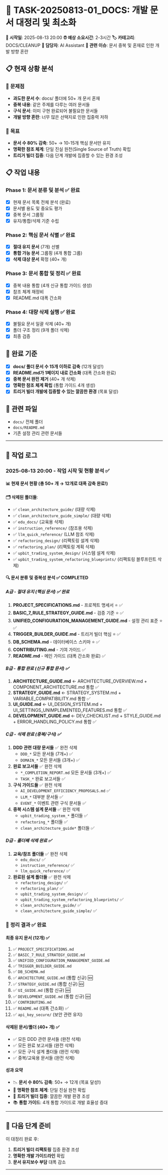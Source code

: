 # 🎯 TASK-20250813-01_DOCS: 개발 문서 대정리 및 최소화

**📅 시작일**: 2025-08-13 20:00
**⏰ 예상 소요시간**: 2-3시간
**🏷️ 카테고리**: DOCS/CLEANUP
**👤 담당자**: AI Assistant
**🔗 관련 이슈**: 문서 중복 및 혼재로 인한 개발 방향 혼란

## 📋 현재 상황 분석

### 🚨 **문제점**
- **과도한 문서 수**: docs/ 폴더에 50+ 개 문서 혼재
- **중복 내용**: 같은 주제를 다루는 여러 문서들
- **구식 문서**: 이미 구현 완료되어 불필요한 문서들
- **개발 방향 혼란**: 너무 많은 선택지로 인한 집중력 저하

### 🎯 **목표**
- **문서 수 80% 감축**: 50+ → 10-15개 핵심 문서만 유지
- **명확한 참조 체계**: 단일 진실 원천(Single Source of Truth) 확립
- **트리거 빌더 집중**: 다음 단계 개발에 집중할 수 있는 환경 조성

## 📋 작업 내용

### Phase 1: 문서 분류 및 분석 ✅ 완료
- [x] 현재 문서 목록 전체 분석 (완료)
- [x] 문서별 용도 및 중요도 평가
- [x] 중복 문서 그룹핑
- [x] 유지/통합/삭제 기준 수립

### Phase 2: 핵심 문서 식별 ✅ 완료
- [x] **절대 유지 문서** (7개) 선별
- [x] **통합 가능 문서** 그룹핑 (4개 통합 그룹)
- [x] **삭제 대상 문서** 확정 (40+ 개)

### Phase 3: 문서 통합 및 정리 ✅ 완료
- [x] 중복 내용 통합 (4개 신규 통합 가이드 생성)
- [x] 참조 체계 재정비
- [x] README.md 대폭 간소화

### Phase 4: 대량 삭제 실행 ✅ 완료
- [x] 불필요 문서 일괄 삭제 (40+ 개)
- [x] 폴더 구조 정리 (9개 폴더 삭제)
- [x] 최종 검증

## 🎯 완료 기준

- [x] **docs/ 폴더 문서 수 15개 이하로 감축** (12개 달성!)
- [x] **README.md가 1페이지 내로 간소화** (대폭 간소화 완료)
- [x] **중복 문서 완전 제거** (40+ 개 삭제)
- [x] **명확한 참조 체계 확립** (통합 가이드 4개 생성)
- [x] **트리거 빌더 개발에 집중할 수 있는 깔끔한 환경** (목표 달성)

## 📎 관련 파일
- `docs/` 전체 폴더
- `docs/README.md`
- 기존 설정 관리 관련 문서들

---

## 📝 작업 로그

### 2025-08-13 20:00 - 작업 시작 및 현황 분석 ✅

#### 📊 **현재 문서 현황** (총 50+ 개 → 12개로 대폭 감축 완료!)

**🗂️ 삭제된 폴더들**:
- ✅ `clean_architecture_guide/` (대량 삭제)
- ✅ `clean_architecture_guide_simple/` (대량 삭제)
- ✅ `edu_docs/` (교육용 삭제)
- ✅ `instruction_reference/` (참조용 삭제)
- ✅ `llm_quick_reference/` (LLM 참조 삭제)
- ✅ `refactoring_design/` (리팩토링 설계 삭제)
- ✅ `refactoring_plan/` (리팩토링 계획 삭제)
- ✅ `upbit_trading_system_design/` (시스템 설계 삭제)
- ✅ `upbit_trading_system_refactoring_blueprints/` (리팩토링 블루프린트 삭제)

#### 🔍 **문서 분류 및 중복성 분석 ✅ COMPLETED**

##### **A급 - 절대 유지 (핵심 문서) ✅ 완료**
1. **PROJECT_SPECIFICATIONS.md** - 프로젝트 명세서 ⭐ ✅
2. **BASIC_7_RULE_STRATEGY_GUIDE.md** - 검증 기준 ⭐ ✅
3. **UNIFIED_CONFIGURATION_MANAGEMENT_GUIDE.md** - 설정 관리 표준 ⭐ ✅
4. **TRIGGER_BUILDER_GUIDE.md** - 트리거 빌더 핵심 ⭐ ✅
5. **DB_SCHEMA.md** - 데이터베이스 스키마 ⭐ ✅
6. **CONTRIBUTING.md** - 기여 가이드 ✅
7. **README.md** - 메인 가이드 (대폭 간소화 완료) ✅

##### **B급 - 통합 완료 (신규 통합 문서) ✅**
1. **ARCHITECTURE_GUIDE.md** ← ARCHITECTURE_OVERVIEW.md + COMPONENT_ARCHITECTURE.md 통합 ✅
2. **STRATEGY_GUIDE.md** ← STRATEGY_SYSTEM.md + VARIABLE_COMPATIBILITY.md 통합 ✅
3. **UI_GUIDE.md** ← UI_DESIGN_SYSTEM.md + UI_SETTINGS_UNIMPLEMENTED_FEATURES.md 통합 ✅
4. **DEVELOPMENT_GUIDE.md** ← DEV_CHECKLIST.md + STYLE_GUIDE.md + ERROR_HANDLING_POLICY.md 통합 ✅

##### **C급 - 삭제 완료 (중복/구식) ✅**
1. **DDD 관련 대량 문서들** ✅ 완전 삭제
   - `DDD_*` 모든 문서들 (7개+) ✅
   - `DOMAIN_*` 모든 문서들 (3개+) ✅
2. **완료 보고서들** ✅ 완전 삭제
   - `*_COMPLETION_REPORT.md` 모든 문서들 (3개+) ✅
   - `TASK_*` 완료 보고서들 ✅
3. **구식 가이드들** ✅ 완전 삭제
   - `AI_DEVELOPMENT_EFFICIENCY_PROPOSALS.md` ✅
   - `LLM_*` 대부분 문서들 ✅
   - `EVENT_*` 이벤트 관련 구식 문서들 ✅
4. **중복 시스템 설계 문서들** ✅ 완전 삭제
   - `upbit_trading_system_*` 폴더들 ✅
   - `refactoring_*` 폴더들 ✅
   - `clean_architecture_guide*` 폴더들 ✅

##### **D급 - 폴더째 삭제 완료** ✅
1. **교육/참조 폴더들** ✅ 완전 삭제
   - `edu_docs/` ✅
   - `instruction_reference/` ✅
   - `llm_quick_reference/` ✅
2. **완료된 설계 폴더들** ✅ 완전 삭제
   - `refactoring_design/` ✅
   - `refactoring_plan/` ✅
   - `upbit_trading_system_design/` ✅
   - `upbit_trading_system_refactoring_blueprints/` ✅
   - `clean_architecture_guide/` ✅
   - `clean_architecture_guide_simple/` ✅

### 🎯 **정리 결과** ✅ 완료

#### **최종 유지 문서 (12개)** ✅
1. ✅ `PROJECT_SPECIFICATIONS.md`
2. ✅ `BASIC_7_RULE_STRATEGY_GUIDE.md`
3. ✅ `UNIFIED_CONFIGURATION_MANAGEMENT_GUIDE.md`
4. ✅ `TRIGGER_BUILDER_GUIDE.md`
5. ✅ `DB_SCHEMA.md`
6. ✅ `ARCHITECTURE_GUIDE.md` (통합 신규) 🆕
7. ✅ `STRATEGY_GUIDE.md` (통합 신규) 🆕
8. ✅ `UI_GUIDE.md` (통합 신규) 🆕
9. ✅ `DEVELOPMENT_GUIDE.md` (통합 신규) 🆕
10. ✅ `CONTRIBUTING.md`
11. ✅ `README.md` (대폭 간소화) ✅
12. ✅ `api_key_secure/` (보안 관련 유지)

#### **삭제된 문서/폴더 (40+ 개)** ✅
- ✅ 모든 DDD 관련 문서들 (완전 삭제)
- ✅ 모든 완료 보고서들 (완전 삭제)
- ✅ 모든 구식 설계 폴더들 (완전 삭제)
- ✅ 중복/교육용 문서들 (완전 삭제)

#### **성과 요약**
- 📉 **문서 수 80% 감축**: 50+ → 12개 (목표 달성!)
- 🎯 **명확한 참조 체계**: 단일 진실 원천 확립
- 🚀 **트리거 빌더 집중**: 깔끔한 개발 환경 조성
- 📚 **통합 가이드**: 4개 통합 가이드로 개발 효율성 증대

---

## 🚀 다음 단계 준비

이 대정리 완료 후:
1. **트리거 빌더 리팩토링** 집중 환경 조성
2. **명확한 개발 가이드라인** 확립
3. **문서 유지보수 부담** 대폭 감소

---
